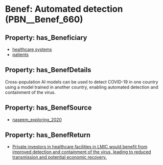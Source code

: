 # Benef: __Automated detection__ (PBN__Benef_660)

## Property: has_Beneficiary

* [healthcare systems](../Stakeholder/PBN__Stakeholder_193)
* [patients](../Stakeholder/PBN__Stakeholder_31)

## Property: has_BenefDetails

Cross-population AI models can be used to detect COVID-19 in one country using a model trained in another country, enabling automated detection and containment of the virus.

## Property: has_BenefSource

* [naseem_exploring_2020](../Article/PBN__Article_131)

## Property: has_BenefReturn

* [Private investors in healthcare facilities in LMIC would benefit from improved detection and containment of the virus, leading to reduced transmission and potential economic recovery.](../BenefReturn/PBN__BenefReturn_706)

